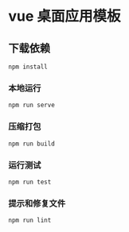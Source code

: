# vue 桌面应用模板

## 下载依赖
```
npm install
```

### 本地运行
```
npm run serve
```

### 压缩打包
```
npm run build
```

### 运行测试
```
npm run test
```

### 提示和修复文件
```
npm run lint
```
